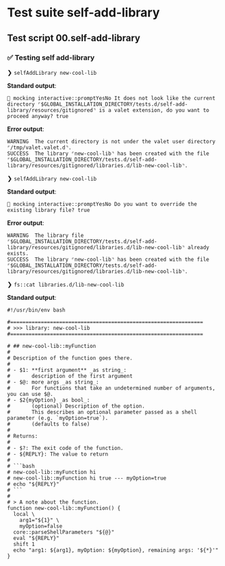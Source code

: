 # Test suite self-add-library

## Test script 00.self-add-library

### ✅ Testing self add-library

❯ `selfAddLibrary new-cool-lib`

**Standard output**:

```text
🙈 mocking interactive::promptYesNo It does not look like the current directory ⌜$GLOBAL_INSTALLATION_DIRECTORY/tests.d/self-add-library/resources/gitignored⌝ is a valet extension, do you want to proceed anyway? true
```

**Error output**:

```text
WARNING  The current directory is not under the valet user directory ⌜/tmp/valet.valet.d⌝.
SUCCESS  The library ⌜new-cool-lib⌝ has been created with the file ⌜$GLOBAL_INSTALLATION_DIRECTORY/tests.d/self-add-library/resources/gitignored/libraries.d/lib-new-cool-lib⌝.
```

❯ `selfAddLibrary new-cool-lib`

**Standard output**:

```text
🙈 mocking interactive::promptYesNo Do you want to override the existing library file? true
```

**Error output**:

```text
WARNING  The library file ⌜$GLOBAL_INSTALLATION_DIRECTORY/tests.d/self-add-library/resources/gitignored/libraries.d/lib-new-cool-lib⌝ already exists.
SUCCESS  The library ⌜new-cool-lib⌝ has been created with the file ⌜$GLOBAL_INSTALLATION_DIRECTORY/tests.d/self-add-library/resources/gitignored/libraries.d/lib-new-cool-lib⌝.
```

❯ `fs::cat libraries.d/lib-new-cool-lib`

**Standard output**:

```text
#!/usr/bin/env bash

#===============================================================
# >>> library: new-cool-lib
#===============================================================

# ## new-cool-lib::myFunction
#
# Description of the function goes there.
#
# - $1: **first argument** _as string_:
#       description of the first argument
# - $@: more args _as string_:
#       For functions that take an undetermined number of arguments, you can use $@.
# - $2{myOption} _as bool_:
#       (optional) Description of the option.
#       This describes an optional parameter passed as a shell parameter (e.g. `myOption=true`).
#       (defaults to false)
#
# Returns:
#
# - $?: The exit code of the function.
# - ${REPLY}: The value to return
#
# ```bash
# new-cool-lib::myFunction hi
# new-cool-lib::myFunction hi true --- myOption=true
# echo "${REPLY}"
# ```
#
# > A note about the function.
function new-cool-lib::myFunction() {
  local \
    arg1="${1}" \
    myOption=false
  core::parseShellParameters "${@}"
  eval "${REPLY}"
  shift 1
  echo "arg1: ${arg1}, myOption: ${myOption}, remaining args: '${*}'"
}
```

